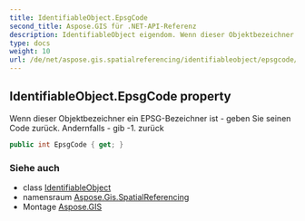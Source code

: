 ```yaml
---
title: IdentifiableObject.EpsgCode
second_title: Aspose.GIS für .NET-API-Referenz
description: IdentifiableObject eigendom. Wenn dieser Objektbezeichner ein EPSGBezeichner ist  geben Sie seinen Code zurück. Andernfalls  gib 1. zurück
type: docs
weight: 10
url: /de/net/aspose.gis.spatialreferencing/identifiableobject/epsgcode/
---
```

## IdentifiableObject.EpsgCode property

Wenn dieser Objektbezeichner ein EPSG-Bezeichner ist - geben Sie seinen Code zurück. Andernfalls - gib -1. zurück

```csharp
public int EpsgCode { get; }
```

### Siehe auch

* class [IdentifiableObject](../)
* namensraum [Aspose.Gis.SpatialReferencing](../../identifiableobject/)
* Montage [Aspose.GIS](../../../)


